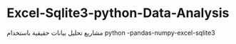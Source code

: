 # Excel-Sqlite3-python-Data-Analysis
مشاريع تحليل بيانات حقيقية باستخدام python -pandas-numpy-excel-sqlite3
